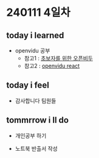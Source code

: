 # 240111 4일차

## today i learned

- openvidu 공부
  - 참고1 : [초보자를 위한 오픈비두](https://digitaljoy.tistory.com/56)
  - 참고2 : [openvidu react](https://velog.io/@shjc4623/OpenVidu-Tutorial-React)

## today i feel

- 감사합니다 팀원들 


## tommrrow i ll do

- 개인공부 하기

- 노트북 반출서 작성
